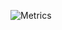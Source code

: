 ![Metrics](https://metrics.lecoq.io/x97d?template=terminal&languages=1&code=1&base=header%2C%20activity%2C%20community%2C%20repositories%2C%20metadata&base.indepth=false&base.hireable=false&languages=false&languages.limit=8&languages.threshold=0%25&languages.other=true&languages.colors=github&languages.indepth=false&languages.analysis.timeout=15&languages.categories=markup%2C%20programming&languages.recent.categories=markup%2C%20programming&languages.recent.load=999&languages.recent.days=999&code=false&code.lines=12&code.load=400&code.days=3&code.visibility=public&config.timezone=Europe%2FLondon)
